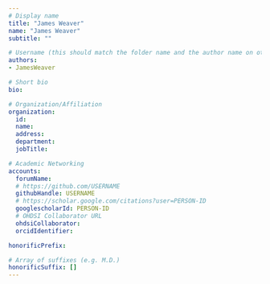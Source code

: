 ```yaml
---
# Display name
title: "James Weaver"
name: "James Weaver"
subtitle: ""

# Username (this should match the folder name and the author name on other pages)
authors:
- JamesWeaver

# Short bio
bio: 

# Organization/Affiliation
organization:
  id:
  name:
  address:
  department:
  jobTitle: 

# Academic Networking
accounts:
  forumName: 
  # https://github.com/USERNAME
  githubHandle: USERNAME
  # https://scholar.google.com/citations?user=PERSON-ID
  googlescholarId: PERSON-ID
  # OHDSI Collaborator URL
  ohdsiCollaborator: 
  orcidIdentifier:

honorificPrefix:

# Array of suffixes (e.g. M.D.)
honorificSuffix: []
---
```








